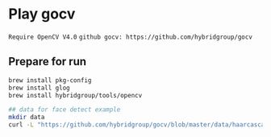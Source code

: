 # Play gocv

`Require OpenCV V4.0`
`github gocv: https://github.com/hybridgroup/gocv`

## Prepare for run
```sh
brew install pkg-config
brew install glog
brew install hybridgroup/tools/opencv

## data for face detect example
mkdir data
curl -L "https://github.com/hybridgroup/gocv/blob/master/data/haarcascade_frontalface_default.xml?raw=true" > data/haarcascade_frontalface_default.xml
```